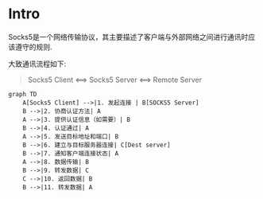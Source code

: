 # Intro

Socks5是一个网络传输协议，其主要描述了客户端与外部网络之间进行通讯时应该遵守的规则.

大致通讯流程如下:

> Socks5 Client <==> Socks5 Server <==> Remote Server

```mermaid
graph TD
    A[Socks5 Client] -->|1. 发起连接 | B[SOCKS5 Server]
    B -->|2. 协商认证方法| A
    A -->|3. 提供认证信息（如需要）| B
    B -->|4. 认证通过| A
    A -->|5. 发送目标地址和端口| B
    B -->|6. 建立与目标服务器连接| C[Dest server]
    B -->|7. 通知客户端连接状态| A
    A -->|8. 数据传输| B
    B -->|9. 转发数据| C
    C -->|10. 返回数据| B
    B -->|11. 转发数据| A
```
